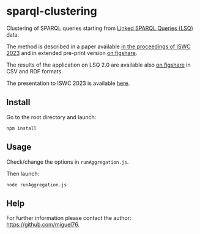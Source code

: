 # sparql-clustering
Clustering of SPARQL queries starting from [Linked SPARQL Queries (LSQ)](http://lsq.aksw.org/) data.

The method is described in a paper available [in the proceedings of ISWC 2023](https://doi.org/10.1007/978-3-031-47240-4_11) and in extended pre-print version [on figshare](https://doi.org/10.6084/m9.figshare.23751243).

The results of the application on LSQ 2.0 are available also [on figshare](https://doi.org/10.6084/m9.figshare.23751138) in CSV and RDF formats.

The presentation to ISWC 2023 is available [here](https://github.com/miguel76/sparql-clustering/raw/main/docs/ISWC2023_Presentation.pptx).

## Install
Go to the root directory and launch:
```
npm install
```

## Usage

Check/change the options in `runAggregation.js`.

Then launch:
```
node runAggregation.js
```

## Help

For further information please contact the author: https://github.com/miguel76.
